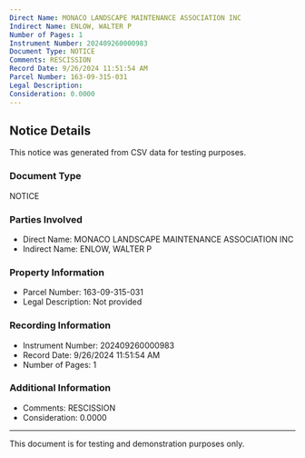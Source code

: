 ```yaml
---
Direct Name: MONACO LANDSCAPE MAINTENANCE ASSOCIATION INC
Indirect Name: ENLOW, WALTER P
Number of Pages: 1
Instrument Number: 202409260000983
Document Type: NOTICE
Comments: RESCISSION
Record Date: 9/26/2024 11:51:54 AM
Parcel Number: 163-09-315-031
Legal Description: 
Consideration: 0.0000
---
```


## Notice Details

This notice was generated from CSV data for testing purposes.

### Document Type
NOTICE

### Parties Involved
- Direct Name: MONACO LANDSCAPE MAINTENANCE ASSOCIATION INC
- Indirect Name: ENLOW, WALTER P

### Property Information
- Parcel Number: 163-09-315-031
- Legal Description: Not provided

### Recording Information
- Instrument Number: 202409260000983
- Record Date: 9/26/2024 11:51:54 AM
- Number of Pages: 1

### Additional Information
- Comments: RESCISSION
- Consideration: 0.0000

---

This document is for testing and demonstration purposes only.
